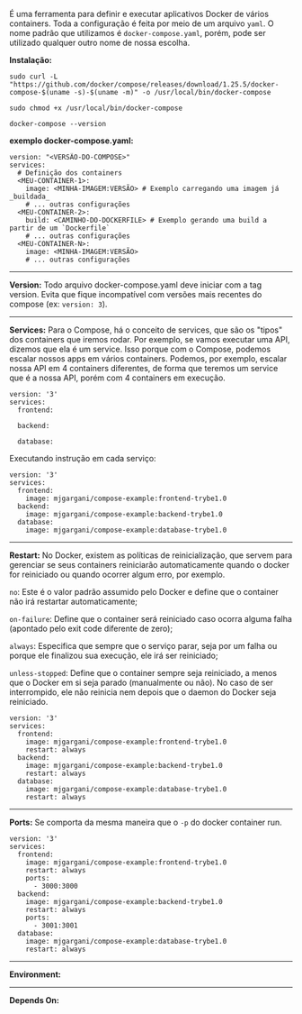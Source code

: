 É uma ferramenta para definir e executar aplicativos Docker de vários containers.
Toda a configuração é feita por meio de um arquivo `yaml`. O nome padrão que utilizamos é `docker-compose.yaml`, porém, pode ser utilizado qualquer outro nome de nossa escolha. 

**Instalação:**
```
sudo curl -L "https://github.com/docker/compose/releases/download/1.25.5/docker-compose-$(uname -s)-$(uname -m)" -o /usr/local/bin/docker-compose
```
```
sudo chmod +x /usr/local/bin/docker-compose
```
```
docker-compose --version
```

**exemplo docker-compose.yaml:**
```
version: "<VERSÃO-DO-COMPOSE>"
services:
  # Definição dos containers
  <MEU-CONTAINER-1>:
    image: <MINHA-IMAGEM:VERSÃO> # Exemplo carregando uma imagem já _buildada_
    # ... outras configurações
  <MEU-CONTAINER-2>:
    build: <CAMINHO-DO-DOCKERFILE> # Exemplo gerando uma build a partir de um `Dockerfile`
    # ... outras configurações
  <MEU-CONTAINER-N>:
    image: <MINHA-IMAGEM:VERSÃO>
    # ... outras configurações
```
<hr />

**Version:** Todo arquivo docker-compose.yaml deve iniciar com a tag version. Evita que fique incompatível com versões mais recentes do compose (ex: `version: 3`).

<hr />

**Services:** Para o Compose, há o conceito de services, que são os "tipos" dos containers que iremos rodar. Por exemplo, se vamos executar uma API, dizemos que ela é um service. Isso porque com o Compose, podemos escalar nossos apps em vários containers.
Podemos, por exemplo, escalar nossa API em 4 containers diferentes, de forma que teremos um service que é a nossa API, porém com 4 containers em execução. 
```
version: '3'
services:
  frontend:

  backend:

  database:
```
Executando instrução em cada serviço:
```
version: '3'
services:
  frontend:
    image: mjgargani/compose-example:frontend-trybe1.0
  backend:
    image: mjgargani/compose-example:backend-trybe1.0
  database:
    image: mjgargani/compose-example:database-trybe1.0
```
<hr />

**Restart:** No Docker, existem as políticas de reinicialização, que servem para gerenciar se seus containers reiniciarão automaticamente quando o docker for reiniciado ou quando ocorrer algum erro, por exemplo.

`no`: Este é o valor padrão assumido pelo Docker e define que o container não irá restartar automaticamente;

`on-failure`: Define que o container será reiniciado caso ocorra alguma falha (apontado pelo exit code diferente de zero);

`always`: Especifica que sempre que o serviço parar, seja por um falha ou porque ele finalizou sua execução, ele irá ser reiniciado;

`unless-stopped`: Define que o container sempre seja reiniciado, a menos que o Docker em si seja parado (manualmente ou não). No caso de ser interrompido, ele não reinicia nem depois que o daemon do Docker seja reiniciado.
```
version: '3'
services:
  frontend:
    image: mjgargani/compose-example:frontend-trybe1.0
    restart: always
  backend:
    image: mjgargani/compose-example:backend-trybe1.0
    restart: always
  database:
    image: mjgargani/compose-example:database-trybe1.0
    restart: always
```
<hr />

**Ports:** Se comporta da mesma maneira que o `-p` do docker container run.
```
version: '3'
services:
  frontend:
    image: mjgargani/compose-example:frontend-trybe1.0
    restart: always
    ports:
      - 3000:3000
  backend:
    image: mjgargani/compose-example:backend-trybe1.0
    restart: always
    ports:
      - 3001:3001
  database:
    image: mjgargani/compose-example:database-trybe1.0
    restart: always
```

<hr />

**Environment:**


<hr />

**Depends On:**
